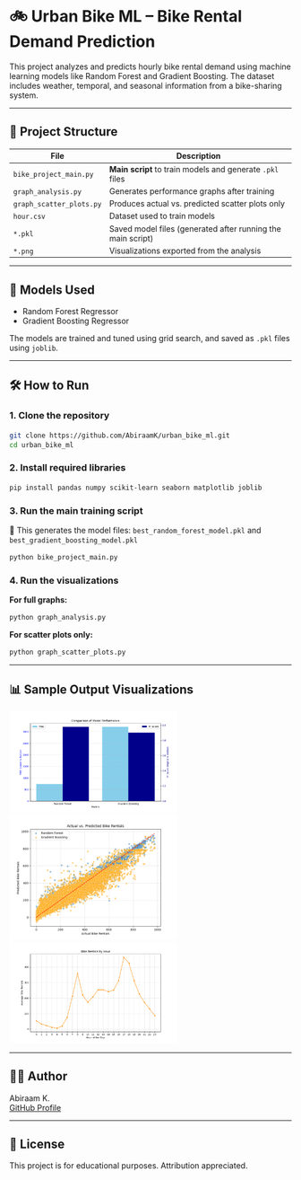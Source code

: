 # 🚲 Urban Bike ML – Bike Rental Demand Prediction

This project analyzes and predicts hourly bike rental demand using machine learning models like Random Forest and Gradient Boosting. The dataset includes weather, temporal, and seasonal information from a bike-sharing system.

---

## 📂 Project Structure

| File | Description |
|------|-------------|
| `bike_project_main.py` | **Main script** to train models and generate `.pkl` files |
| `graph_analysis.py` | Generates performance graphs after training |
| `graph_scatter_plots.py` | Produces actual vs. predicted scatter plots only |
| `hour.csv` | Dataset used to train models |
| `*.pkl` | Saved model files (generated after running the main script) |
| `*.png` | Visualizations exported from the analysis |

---

## 🧠 Models Used

- Random Forest Regressor
- Gradient Boosting Regressor

The models are trained and tuned using grid search, and saved as `.pkl` files using `joblib`.

---

## 🛠 How to Run

### 1. Clone the repository
```bash
git clone https://github.com/AbiraamK/urban_bike_ml.git
cd urban_bike_ml
```

### 2. Install required libraries
```bash
pip install pandas numpy scikit-learn seaborn matplotlib joblib
```

### 3. Run the main training script
📌 This generates the model files: `best_random_forest_model.pkl` and `best_gradient_boosting_model.pkl`
```bash
python bike_project_main.py
```

### 4. Run the visualizations
**For full graphs:**
```bash
python graph_analysis.py
```

**For scatter plots only:**
```bash
python graph_scatter_plots.py
```

---

## 📊 Sample Output Visualizations
<p float="left">
  <img src="Model Performance.png" width="300"/>
  <img src="Actual vs. Predicted Graph.png" width="300"/>
  <img src="Bike Rentals.png" width="300"/>
</p>

---


## 👨‍💻 Author
Abiraam K.  
[GitHub Profile](https://github.com/AbiraamK)

---

## 📄 License
This project is for educational purposes. Attribution appreciated.

